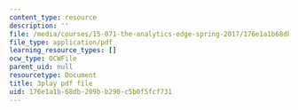 ```yaml
---
content_type: resource
description: ''
file: /media/courses/15-071-the-analytics-edge-spring-2017/176e1a1b68db209bb290c5b0f5fcf731_8hBr-bpykso.pdf
file_type: application/pdf
learning_resource_types: []
ocw_type: OCWFile
parent_uid: null
resourcetype: Document
title: 3play pdf file
uid: 176e1a1b-68db-209b-b290-c5b0f5fcf731
---
```

